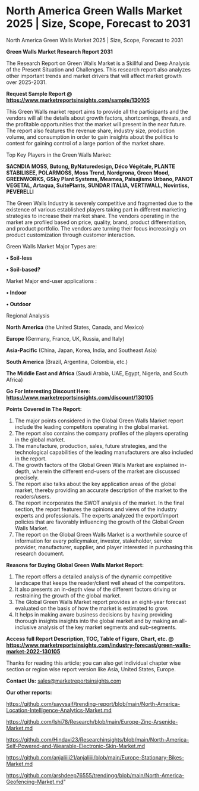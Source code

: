 # North America Green Walls Market 2025 | Size, Scope, Forecast to 2031
North America Green Walls Market 2025 | Size, Scope, Forecast to 2031

<strong>Green Walls Market Research Report 2031</strong>

The Research Report on Green Walls Market is a Skillful and Deep Analysis of the Present Situation and Challenges. This research report also analyzes other important trends and market drivers that will affect market growth over 2025-2031.

<strong>Request Sample Report @ <a href=https://www.marketreportsinsights.com/sample/130105>https://www.marketreportsinsights.com/sample/130105</a></strong>

This Green Walls market report aims to provide all the participants and the vendors will all the details about growth factors, shortcomings, threats, and the profitable opportunities that the market will present in the near future. The report also features the revenue share, industry size, production volume, and consumption in order to gain insights about the politics to contest for gaining control of a large portion of the market share.

Top Key Players in the Green Walls Market:

<strong>SACNDIA MOSS, Butong, ByNaturedesign, Déco Végétale, PLANTE STABILISEE, POLARMOSS, Moss Trend, Nordgrona, Green Mood, GREENWORKS, GSky Plant Systems, Meamea, Paisajismo Urbano, PANOT VEGETAL, Artaqua, SuitePlants, SUNDAR ITALIA, VERTIWALL, Novintiss, PEVERELLI</strong>

The Green Walls Industry is severely competitive and fragmented due to the existence of various established players taking part in different marketing strategies to increase their market share. The vendors operating in the market are profiled based on price, quality, brand, product differentiation, and product portfolio. The vendors are turning their focus increasingly on product customization through customer interaction.

Green Walls Market Major Types are:

<strong>• Soil-less

• Soil-based?</strong>

Market Major end-user applications :

<strong>• Indoor

• Outdoor</strong>

Regional Analysis

</u><strong><b>North America</b></strong> (the United States, Canada, and Mexico)

<strong><b>Europe </b></strong>(Germany, France, UK, Russia, and Italy)

<strong><b>Asia-Pacific</b></strong> (China, Japan, Korea, India, and Southeast Asia)

<strong><b>South America</b></strong> (Brazil, Argentina, Colombia, etc.)

<strong><b>The Middle East and Africa</b></strong> (Saudi Arabia, UAE, Egypt, Nigeria, and South Africa)

<strong>Go For Interesting Discount Here: <a href=https://www.marketreportsinsights.com/discount/130105>https://www.marketreportsinsights.com/discount/130105</a></strong>

<strong>Points Covered in The Report:</strong>
<ol>
  <li>The major points considered in the Global Green Walls Market report include the leading competitors operating in the global market.</li>
  <li>The report also contains the company profiles of the players operating in the global market.</li>
  <li>The manufacture, production, sales, future strategies, and the technological capabilities of the leading manufacturers are also included in the report.</li>
  <li>The growth factors of the Global Green Walls Market are explained in-depth, wherein the different end-users of the market are discussed precisely.</li>
  <li>The report also talks about the key application areas of the global market, thereby providing an accurate description of the market to the readers/users.</li>
  <li>The report incorporates the SWOT analysis of the market. In the final section, the report features the opinions and views of the industry experts and professionals. The experts analyzed the export/import policies that are favorably influencing the growth of the Global Green Walls Market.</li>
  <li>The report on the Global Green Walls Market is a worthwhile source of information for every policymaker, investor, stakeholder, service provider, manufacturer, supplier, and player interested in purchasing this research document.</li>
</ol>
<strong>Reasons for Buying Global Green Walls Market Report:</strong>

<ol>
  <li>The report offers a detailed analysis of the dynamic competitive landscape that keeps the reader/client well ahead of the competitors.</li>
  <li>It also presents an in-depth view of the different factors driving or restraining the growth of the global market.</li>
  <li>The Global Green Walls Market report provides an eight-year forecast evaluated on the basis of how the market is estimated to grow.</li>
  <li>It helps in making aware business decisions by having providing thorough insights insights into the global market and by making an all-inclusive analysis of the key market segments and sub-segments.</li>
</ol>
<strong>Access full Report Description, TOC, Table of Figure, Chart, etc. @ <a href=https://www.marketreportsinsights.com/industry-forecast/green-walls-market-2022-130105>https://www.marketreportsinsights.com/industry-forecast/green-walls-market-2022-130105</a></strong>


Thanks for reading this article; you can also get individual chapter wise section or region wise report version like Asia, United States, Europe.

<strong>Contact Us:</strong>
sales@marketreportsinsights.com

<strong>Our other reports:</strong>

<a href=https://github.com/sayysaif/trending-report/blob/main/North-America-Location-Intelligence-Analytics-Market.md>https://github.com/sayysaif/trending-report/blob/main/North-America-Location-Intelligence-Analytics-Market.md</a>

<a href=https://github.com/Ishi78/Research/blob/main/Europe-Zinc-Arsenide-Market.md>https://github.com/Ishi78/Research/blob/main/Europe-Zinc-Arsenide-Market.md</a>

<a href=https://github.com/Hindavi23/Researchinsights/blob/main/North-America-Self-Powered-and-Wearable-Electronic-Skin-Market.md>https://github.com/Hindavi23/Researchinsights/blob/main/North-America-Self-Powered-and-Wearable-Electronic-Skin-Market.md</a>

<a href=https://github.com/anjaliiii21/anjaliiii/blob/main/Europe-Stationary-Bikes-Market.md>https://github.com/anjaliiii21/anjaliiii/blob/main/Europe-Stationary-Bikes-Market.md</a>

<a href=https://github.com/arshdeep76555/trendingg/blob/main/North-America-Geofencing-Market.md>https://github.com/arshdeep76555/trendingg/blob/main/North-America-Geofencing-Market.md</a>"

